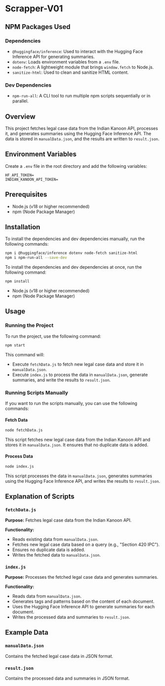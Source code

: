 # Scrapper-V01

## NPM Packages Used

### Dependencies
- `@huggingface/inference`: Used to interact with the Hugging Face Inference API for generating summaries.
- `dotenv`: Loads environment variables from a `.env` file.
- `node-fetch`: A lightweight module that brings `window.fetch` to Node.js.
- `sanitize-html`: Used to clean and sanitize HTML content.

### Dev Dependencies
- `npm-run-all`: A CLI tool to run multiple npm scripts sequentially or in parallel.

## Overview

This project fetches legal case data from the Indian Kanoon API, processes it, and generates summaries using the Hugging Face Inference API. The data is stored in `manualData.json`, and the results are written to `result.json`.

## Environment Variables

Create a `.env` file in the root directory and add the following variables:
```
HF_API_TOKEN=
INDIAN_KANOON_API_TOKEN=
```

## Prerequisites

- Node.js (v18 or higher recommended)
- npm (Node Package Manager)

## Installation

To install the dependencies and dev dependencies manually, run the following commands:
   ```sh
   npm i @huggingface/inference dotenv node-fetch sanitize-html
   npm i npm-run-all --save-dev
   ```

To install the dependencies and dev dependencies at once, run the following command:
   ```sh
   npm install
   ```

- Node.js (v18 or higher recommended)
- npm (Node Package Manager)

## Usage

### Running the Project

To run the project, use the following command:
   ```sh
   npm start
   ```
This command will:
- Execute `fetchData.js` to fetch new legal case data and store it in `manualData.json`.
- Execute `index.js` to process the data in `manualData.json`, generate summaries, and write the results to `result.json`.

### Running Scripts Manually

If you want to run the scripts manually, you can use the following commands:

#### Fetch Data
   ```sh
   node fetchData.js
   ```
This script fetches new legal case data from the Indian Kanoon API and stores it in `manualData.json`. It ensures that no duplicate data is added.

#### Process Data
   ```sh
   node index.js
   ```
This script processes the data in `manualData.json`, generates summaries using the Hugging Face Inference API, and writes the results to `result.json`.

## Explanation of Scripts

### `fetchData.js`
**Purpose:** Fetches legal case data from the Indian Kanoon API.

**Functionality:**
- Reads existing data from `manualData.json`.
- Fetches new legal case data based on a query (e.g., "Section 420 IPC").
- Ensures no duplicate data is added.
- Writes the fetched data to `manualData.json`.

### `index.js`
**Purpose:** Processes the fetched legal case data and generates summaries.

**Functionality:**
- Reads data from `manualData.json`.
- Generates tags and patterns based on the content of each document.
- Uses the Hugging Face Inference API to generate summaries for each document.
- Writes the processed data and summaries to `result.json`.

## Example Data

### `manualData.json`
Contains the fetched legal case data in JSON format.

### `result.json`
Contains the processed data and summaries in JSON format.

